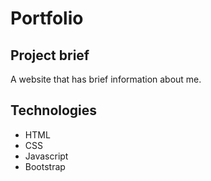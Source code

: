 # Portfolio


## Project brief

A website that has brief information about me.


## Technologies

* HTML  
* CSS
* Javascript    
* Bootstrap

